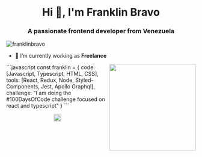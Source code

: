 <h1 align="center">Hi 👋, I'm Franklin Bravo</h1>
<h3 align="center">A passionate frontend developer from Venezuela</h3>
<p align="left"> <img src="https://komarev.com/ghpvc/?username=franklinbravo" alt="franklinbravo" /> </p>

- 🔭 I’m currently working as **Freelance**
<img align='right' src="https://media0.giphy.com/media/LmNwrBhejkK9EFP504/giphy.gif" width="230">
```javascript
const franklin = {
  code: [Javascript, Typescript, HTML, CSS],
  tools: [React, Redux, Node, Styled-Components, Jest, Apollo Graphql],
 challenge: "I am doing the #100DaysOfCode challenge focused on react and typescript"
}
```
<p align="center">
  <a href="https://linkedin.com/in/franklin-bravo" target="blank"><img align="center" src="https://cdn.jsdelivr.net/npm/simple-icons@3.0.1/icons/linkedin.svg" alt="franklin-bravo" height="20" width="20" /></a>
</p>
